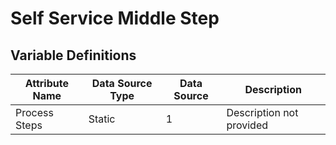 # Self Service Middle Step

### 

## Variable Definitions

| Attribute Name|Data Source Type|Data Source|Description|
| --- | --- | --- | --- |
|Process Steps|Static|1|Description not provided|



